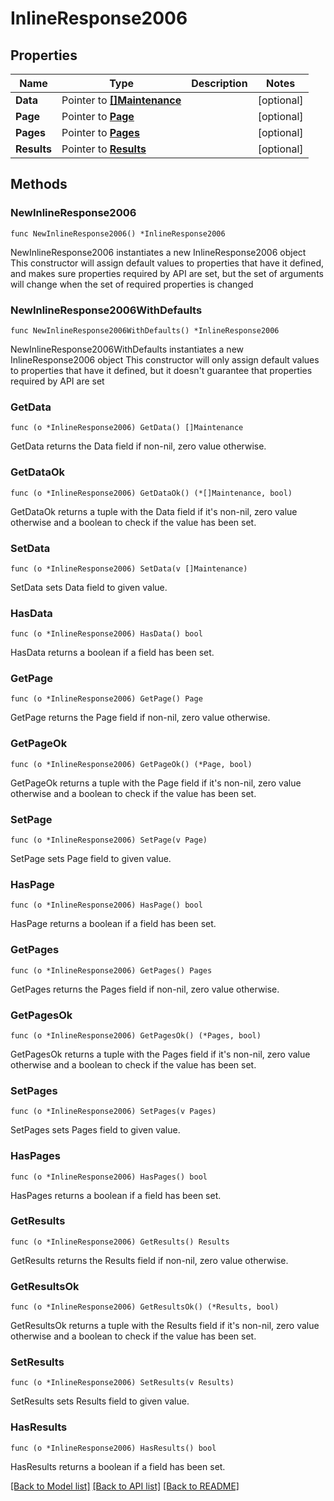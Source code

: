 # InlineResponse2006

## Properties

Name | Type | Description | Notes
------------ | ------------- | ------------- | -------------
**Data** | Pointer to [**[]Maintenance**](Maintenance.md) |  | [optional] 
**Page** | Pointer to [**Page**](Page.md) |  | [optional] 
**Pages** | Pointer to [**Pages**](Pages.md) |  | [optional] 
**Results** | Pointer to [**Results**](Results.md) |  | [optional] 

## Methods

### NewInlineResponse2006

`func NewInlineResponse2006() *InlineResponse2006`

NewInlineResponse2006 instantiates a new InlineResponse2006 object
This constructor will assign default values to properties that have it defined,
and makes sure properties required by API are set, but the set of arguments
will change when the set of required properties is changed

### NewInlineResponse2006WithDefaults

`func NewInlineResponse2006WithDefaults() *InlineResponse2006`

NewInlineResponse2006WithDefaults instantiates a new InlineResponse2006 object
This constructor will only assign default values to properties that have it defined,
but it doesn't guarantee that properties required by API are set

### GetData

`func (o *InlineResponse2006) GetData() []Maintenance`

GetData returns the Data field if non-nil, zero value otherwise.

### GetDataOk

`func (o *InlineResponse2006) GetDataOk() (*[]Maintenance, bool)`

GetDataOk returns a tuple with the Data field if it's non-nil, zero value otherwise
and a boolean to check if the value has been set.

### SetData

`func (o *InlineResponse2006) SetData(v []Maintenance)`

SetData sets Data field to given value.

### HasData

`func (o *InlineResponse2006) HasData() bool`

HasData returns a boolean if a field has been set.

### GetPage

`func (o *InlineResponse2006) GetPage() Page`

GetPage returns the Page field if non-nil, zero value otherwise.

### GetPageOk

`func (o *InlineResponse2006) GetPageOk() (*Page, bool)`

GetPageOk returns a tuple with the Page field if it's non-nil, zero value otherwise
and a boolean to check if the value has been set.

### SetPage

`func (o *InlineResponse2006) SetPage(v Page)`

SetPage sets Page field to given value.

### HasPage

`func (o *InlineResponse2006) HasPage() bool`

HasPage returns a boolean if a field has been set.

### GetPages

`func (o *InlineResponse2006) GetPages() Pages`

GetPages returns the Pages field if non-nil, zero value otherwise.

### GetPagesOk

`func (o *InlineResponse2006) GetPagesOk() (*Pages, bool)`

GetPagesOk returns a tuple with the Pages field if it's non-nil, zero value otherwise
and a boolean to check if the value has been set.

### SetPages

`func (o *InlineResponse2006) SetPages(v Pages)`

SetPages sets Pages field to given value.

### HasPages

`func (o *InlineResponse2006) HasPages() bool`

HasPages returns a boolean if a field has been set.

### GetResults

`func (o *InlineResponse2006) GetResults() Results`

GetResults returns the Results field if non-nil, zero value otherwise.

### GetResultsOk

`func (o *InlineResponse2006) GetResultsOk() (*Results, bool)`

GetResultsOk returns a tuple with the Results field if it's non-nil, zero value otherwise
and a boolean to check if the value has been set.

### SetResults

`func (o *InlineResponse2006) SetResults(v Results)`

SetResults sets Results field to given value.

### HasResults

`func (o *InlineResponse2006) HasResults() bool`

HasResults returns a boolean if a field has been set.


[[Back to Model list]](../README.md#documentation-for-models) [[Back to API list]](../README.md#documentation-for-api-endpoints) [[Back to README]](../README.md)


